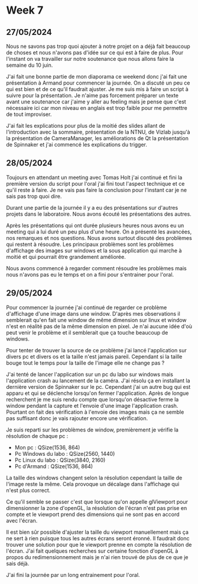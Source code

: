 # Week 7

## 27/05/2024

Nous ne savons pas trop quoi ajouter à notre projet on a déjà fait beaucoup de choses et nous n'avons pas d'idée sur ce qui est à faire de plus. Pour l'instant on va travailler sur notre soutenance que nous allons faire la semaine du 10 juin.

J'ai fait une bonne partie de mon diaporama ce weekend donc j'ai fait une présentation à Armand pour commencer la journée. On a discuté un peu ce qui est bien et de ce qu'il faudrait ajuster. Je me suis mis à faire un script à suivre pour la présentation. Je n'aime pas forcement préparer un texte avant une soutenance car j'aime y aller au feeling mais je pense que c'est nécessaire ici car mon niveau en anglais est trop faible pour me permettre de tout improviser.  

J'ai fait les explications pour plus de la moitié des slides allant de l'introduction avec la sommaire, présentation de la NTNU, de Vizlab jusqu'à la présentation de CameraManager, les améliorations de Qt la présentation de Spinnaker et j'ai commencé les explications du trigger.

## 28/05/2024

Toujours en attendant un meeting avec Tomas Holt j'ai continué et fini la première version du script pour l'oral j'ai fini tout l'aspect technique et ce qu'il reste à faire. Je ne vais pas faire la conclusion pour l'instant car je ne sais pas trop quoi dire.

Durant une partie de la journée il y a eu des présentations sur d'autres projets dans le laboratoire. Nous avons écouté les présentations des autres. 

Après les présentations qui ont durée plusieurs heures nous avons eu un meeting qui a lui duré un peu plus d'une heure. On a présenté les avancées, nos remarques et nos questions. Nous avons surtout discuté des problèmes qui restent à résoudre. Les principaux problèmes sont les problèmes d'affichage des images sur windows et la sous application qui marche à moitié et qui pourrait être grandement améliorée.

Nous avons commencé à regarder comment résoudre les problèmes mais nous n'avons pas eu le temps et on a fini pour s'entrainer pour l'oral.

## 29/05/2024

Pour commencer la journée j'ai continué de regarder ce problème d'affichage d'une image dans une window. D'après mes observations il semblerait qu'en fait une window de même dimension sur linux et window n'est en réalité pas de la même dimension en pixel. Je n'ai aucune idée d'où peut venir le problème et il semblerait que ça touche beaucoup de windows.

Pour tenter de trouver la source de ce problème j'ai lancé l'application sur divers pc et divers os et la taille n'est jamais pareil. Cependant si la taille bouge tout le temps pour la taille de l'image elle ne change pas ?

J'ai tenté de lancer l'application sur un pc du labo sur windows mais l'application crash au lancement de la caméra. J'ai résolu ça en installant la dernière version de Spinnaker sur le pc. Cependant j'ai un autre bug qui est apparu et qui se déclenche lorsqu'on fermer l'application. Après de longue recherchent je me suis rendu compte que lorsqu'on désactive ferme la window pendant la capture et l'envoie d'une image l'application crash. Pourtant on fait des vérification à l'envoie des images mais ça ne semble pas suffisant donc je vais rajouter encore une vérification.

Je suis reparti sur les problèmes de window, premièrement je vérifie la résolution de chaque pc :

- Mon pc : QSize(1536, 864)
- Pc Windows du labo : QSize(2560, 1440)
- Pc Linux du labo : QSize(3840, 2160)
- Pc d'Armand : QSize(1536, 864)

La taille des windows changent selon la résolution cependant la taille de l'image reste la même. Cela provoque un décalage dans l'affichage qui n'est plus correct.

Ce qu'il semble se passer c'est que lorsque qu'on appelle glViewport pour dimensionner la zone d'openGL, la résolution de l'écran n'est pas prise en compte et le viewport prend des dimensions qui ne sont pas en accord avec l'écran.

Il est bien sûr possible d'ajuster la taille du viewport manuellement mais ça ne sert à rien puisque tous les autres écrans seront éronné. Il faudrait donc trouver une solution pour que le viewport prenne en compte la résolution de l'écran.
J'ai fait quelques recherches sur certaine fonction d'openGL à propos du redimensionnement mais je n'ai rien trouvé de plus de ce que je sais déjà.

J'ai fini la journée par un long entrainement pour l'oral.